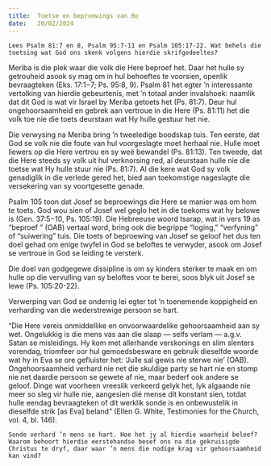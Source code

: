 ```yaml
---
title:  Toetse en beproewings van Bo
date:   20/02/2024
---
```


`Lees Psalm 81:7 en 8, Psalm 95:7-11 en Psalm 105:17-22. Wat behels die toetsing wat God ons skenk volgens hierdie skrifgedeeltes?`

Meriba is die plek waar die volk die Here beproef het. Daar het hulle sy getrouheid asook sy mag om in hul behoeftes te voorsien, openlik bevraagteken (Eks. 17:1−7; Ps. 95:8, 9). Psalm 81 het egter ’n interessante vertolking van hierdie gebeurtenis, met ’n totaal ander invalshoek: naamlik dat dit God is wat vir Israel by Meriba getoets het (Ps. 81:7). Deur hul ongehoorsaamheid en gebrek aan vertroue in die Here (Ps. 81:11) het die volk toe nie die toets deurstaan wat Hy hulle gestuur het nie.

Die verwysing na Meriba bring ’n tweeledige boodskap tuis. Ten eerste, dat God se volk nie die foute van hul voorgeslagte moet herhaal nie. Hulle moet liewers op die Here vertrou en sy weë bewandel (Ps. 81:13). Ten tweede, dat die Here steeds sy volk uit hul verknorsing red, al deurstaan hulle nie die toetse wat Hy hulle stuur nie (Ps. 81:7). Al die kere wat God sy volk genadiglik in die verlede gered het, bied aan toekomstige nageslagte die versekering van sy voortgesette genade.

Psalm 105 toon dat Josef se beproewings die Here se manier was om hom te toets. God wou sien of Josef wel geglo het in die toekoms wat hy belowe is (Gen. 37:5−10, Ps. 105:19). Die Hebreeuse woord tsarap, wat in vers 19 as “beproef ” (OAB) vertaal word, bring ook die begrippe “loging,” “verfyning” of “suiwering” tuis. Die toets of beproewing van Josef se geloof het dus ten doel gehad om enige twyfel in God se beloftes te verwyder, asook om Josef se vertroue in God se leiding te versterk.

Die doel van godgegewe dissipline is om sy kinders sterker te maak en om hulle op die vervulling van sy beloftes voor te berei, soos blyk uit Josef se lewe (Ps. 105:20-22).

Verwerping van God se onderrig lei egter tot ’n toenemende koppigheid en verharding van die wederstrewige persoon se hart.

“Die Here vereis onmiddellike en onvoorwaardelike gehoorsaamheid aan sy wet. Ongelukkig is die mens vas aan die slaap — selfs verlam — a.g.v. Satan se misleidings. Hy kom met allerhande verskonings en slim slenters vorendag, triomfeer oor hul gemoedsbesware en gebruik dieselfde woorde wat hy in Eva se ore gefluister het: ‘Julle sal gewis nie sterwe nie’ (OAB). Ongehoorsaamheid verhard nie net die skuldige party se hart nie en stomp nie net daardie persoon se gewete af nie, maar bederf ook andere se geloof. Dinge wat voorheen vreeslik verkeerd gelyk het, lyk algaande nie meer so sleg vir hulle nie, aangesien dié mense dit konstant sien, totdat hulle eendag bevraagteken of dit werklik sonde is en onbewustelik in dieselfde strik [as Eva] beland” (Ellen G. White, Testimonies for the Church, vol. 4, bl. 146).

`Sonde verhard ’n mens se hart. Hoe het jy al hierdie waarheid beleef? Waarom behoort hierdie eerstehandse besef ons na die gekruisigde Christus te dryf, daar waar ’n mens die nodige krag vir gehoorsaamheid kan vind?`